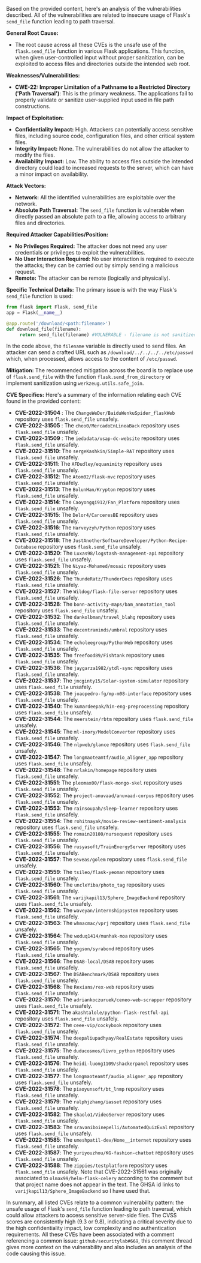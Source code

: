Based on the provided content, here's an analysis of the vulnerabilities described. All of the vulnerabilities are related to insecure usage of Flask's `send_file` function leading to path traversal.

**General Root Cause:**

*   The root cause across all these CVEs is the unsafe use of the `flask.send_file` function in various Flask applications. This function, when given user-controlled input without proper sanitization, can be exploited to access files and directories outside the intended web root.

**Weaknesses/Vulnerabilities:**

*   **CWE-22: Improper Limitation of a Pathname to a Restricted Directory ('Path Traversal')**: This is the primary weakness. The applications fail to properly validate or sanitize user-supplied input used in file path constructions.

**Impact of Exploitation:**

*   **Confidentiality Impact:** High. Attackers can potentially access sensitive files, including source code, configuration files, and other critical system files.
*   **Integrity Impact:** None. The vulnerabilities do not allow the attacker to modify the files.
*  **Availability Impact:** Low. The ability to access files outside the intended directory could lead to increased requests to the server, which can have a minor impact on availability.

**Attack Vectors:**

*   **Network:** All the identified vulnerabilities are exploitable over the network.
*   **Absolute Path Traversal:** The `send_file` function is vulnerable when directly passed an absolute path to a file, allowing access to arbitrary files and directories.

**Required Attacker Capabilities/Position:**

*   **No Privileges Required:** The attacker does not need any user credentials or privileges to exploit the vulnerabilities.
*   **No User Interaction Required:** No user interaction is required to execute the attacks; they can be carried out by simply sending a malicious request.
*  **Remote:** The attacker can be remote (logically and physically).

**Specific Technical Details:**
The primary issue is with the way Flask's `send_file` function is used:

   ```python
   from flask import Flask, send_file
   app = Flask(__name__)
   
   @app.route('/download/<path:filename>')
   def download_file(filename):
        return send_file(filename) #VULNERABLE - filename is not sanitized
   ```
  
   In the code above, the `filename` variable is directly used to send files.
   An attacker can send a crafted URL such as `/download/../../../../etc/passwd` which, when processed, allows access to the content of `/etc/passwd`.

**Mitigation:**
The recommended mitigation across the board is to replace use of `flask.send_file`  with the function `flask.send_from_directory` or implement sanitization using `werkzeug.utils.safe_join`.

**CVE Specifics:**
Here's a summary of the information relating each CVE found in the provided content:

*   **CVE-2022-31504** : The `ChangeWeDer/BaiduWenkuSpider_flaskWeb` repository uses `flask.send_file` unsafely.
*   **CVE-2022-31505** : The `cheo0/MercadoEnLineaBack` repository uses `flask.send_file` unsafely.
*  **CVE-2022-31509** : The `iedadata/usap-dc-website` repository uses `flask.send_file` unsafely.
*   **CVE-2022-31510**: The `sergeKashkin/Simple-RAT` repository uses `flask.send_file` unsafely.
*   **CVE-2022-31511**: The `AFDudley/equanimity` repository uses `flask.send_file` unsafely.
*   **CVE-2022-31512**: The `Atom02/flask-mvc` repository uses `flask.send_file` unsafely.
*   **CVE-2022-31513**: The `BolunHan/Krypton` repository uses `flask.send_file` unsafely.
*   **CVE-2022-31514**: The `Caoyongqi912/Fan_Platform` repository uses `flask.send_file` unsafely.
*   **CVE-2022-31515**: The `Delor4/CarceresBE` repository uses `flask.send_file` unsafely.
*  **CVE-2022-31516**: The `Harveyzyh/Python` repository uses `flask.send_file` unsafely.
*  **CVE-2022-31518**: The `JustAnotherSoftwareDeveloper/Python-Recipe-Database` repository uses `flask.send_file` unsafely.
*  **CVE-2022-31520**: The `Luxas98/logstash-management-api` repository uses `flask.send_file` unsafely.
*   **CVE-2022-31521**: The `Niyaz-Mohamed/mosaic` repository uses `flask.send_file` unsafely.
*  **CVE-2022-31526**: The `ThundeRatz/ThunderDocs` repository uses `flask.send_file` unsafely.
*  **CVE-2022-31527**: The `Wildog/flask-file-server` repository uses `flask.send_file` unsafely.
*  **CVE-2022-31528**: The `bonn-activity-maps/bam_annotation_tool` repository uses `flask.send_file` unsafely.
*   **CVE-2022-31532**: The `dankolbman/travel_blahg` repository uses `flask.send_file` unsafely.
*   **CVE-2022-31533**: The `decentraminds/umbral` repository uses `flask.send_file` unsafely.
*  **CVE-2022-31534**: The `echoleegroup/PythonWeb` repository uses `flask.send_file` unsafely.
*  **CVE-2022-31535**: The `freefood89/Fishtank` repository uses `flask.send_file` unsafely.
*  **CVE-2022-31536**: The `jaygarza1982/ytdl-sync` repository uses `flask.send_file` unsafely.
*  **CVE-2022-31537**: The `jmcginty15/Solar-system-simulator` repository uses `flask.send_file` unsafely.
*  **CVE-2022-31538**: The `joaopedro-fg/mp-m08-interface` repository uses `flask.send_file` unsafely.
*  **CVE-2022-31540**: The `kumardeepak/hin-eng-preprocessing` repository uses `flask.send_file` unsafely.
*  **CVE-2022-31544**: The `meerstein/rbtm` repository uses `flask.send_file` unsafely.
*  **CVE-2022-31545**: The `ml-inory/ModelConverter` repository uses `flask.send_file` unsafely.
*   **CVE-2022-31546**: The `nlpweb/glance` repository uses `flask.send_file` unsafely.
*  **CVE-2022-31547**: The `longmaoteamtf/audio_aligner_app` repository uses `flask.send_file` unsafely.
*  **CVE-2022-31548**: The `nrlakin/homepage` repository uses `flask.send_file` unsafely.
*   **CVE-2022-31551**: The `pleomax00/flask-mongo-skel` repository uses `flask.send_file` unsafely.
*   **CVE-2022-31552**: The `project-anuvaad/anuvaad-corpus` repository uses `flask.send_file` unsafely.
*   **CVE-2022-31553**: The `rainsoupah/sleep-learner` repository uses `flask.send_file` unsafely.
*  **CVE-2022-31554**: The `rohitnayak/movie-review-sentiment-analysis` repository uses `flask.send_file` unsafely.
*   **CVE-2022-31555**: The `romain20100/nursequest` repository uses `flask.send_file` unsafely.
*   **CVE-2022-31556**: The `rusyasoft/TrainEnergyServer` repository uses `flask.send_file` unsafely.
*   **CVE-2022-31557**: The `seveas/golem` repository uses `flask.send_file` unsafely.
*   **CVE-2022-31559**: The `tsileo/flask-yeoman` repository uses `flask.send_file` unsafely.
*   **CVE-2022-31560**: The `uncleYiba/photo_tag` repository uses `flask.send_file` unsafely.
*  **CVE-2022-31561**: The `varijkapil13/Sphere_ImageBackend` repository uses `flask.send_file` unsafely.
*  **CVE-2022-31562**: The `waveyan/internshipsystem` repository uses `flask.send_file` unsafely.
*  **CVE-2022-31563**: The `whmacmac/vprj` repository uses `flask.send_file` unsafely.
*  **CVE-2022-31564**: The `woduq1414/munhak-moa` repository uses `flask.send_file` unsafely.
*  **CVE-2022-31565**: The `yogson/syrabond` repository uses `flask.send_file` unsafely.
*  **CVE-2022-31566**: The `DSAB-local/DSAB` repository uses `flask.send_file` unsafely.
*  **CVE-2022-31567**: The `DSABenchmark/DSAB` repository uses `flask.send_file` unsafely.
*   **CVE-2022-31568**: The `Rexians/rex-web` repository uses `flask.send_file` unsafely.
*   **CVE-2022-31570**: The `adriankoczuruek/ceneo-web-scrapper` repository uses `flask.send_file` unsafely.
*   **CVE-2022-31571**: The `akashtalole/python-flask-restful-api` repository uses `flask.send_file` unsafely.
*   **CVE-2022-31572**: The `ceee-vip/cockybook` repository uses `flask.send_file` unsafely.
*  **CVE-2022-31574**: The `deepaliupadhyay/RealEstate` repository uses `flask.send_file` unsafely.
*   **CVE-2022-31575**: The `duducosmos/livro_python` repository uses `flask.send_file` unsafely.
*   **CVE-2022-31576**: The `heidi-luong1109/shackerpanel` repository uses `flask.send_file` unsafely.
*  **CVE-2022-31577**: The `longmaoteamtf/audio_aligner_app` repository uses `flask.send_file` unsafely.
*  **CVE-2022-31578**: The `piaoyunsoft/bt_lnmp` repository uses `flask.send_file` unsafely.
*  **CVE-2022-31579**: The `ralphjzhang/iasset` repository uses `flask.send_file` unsafely.
*   **CVE-2022-31582**: The `shaolo1/VideoServer` repository uses `flask.send_file` unsafely.
*  **CVE-2022-31583**: The `sravaniboinepelli/AutomatedQuizEval` repository uses `flask.send_file` unsafely.
*   **CVE-2022-31585**: The `umeshpatil-dev/Home__internet` repository uses `flask.send_file` unsafely.
*  **CVE-2022-31587**: The `yuriyouzhou/KG-fashion-chatbot` repository uses `flask.send_file` unsafely.
*   **CVE-2022-31588**: The `zippies/testplatform` repository uses `flask.send_file` unsafely.
Note that CVE-2022-31561 was originally associated to `olmax99/helm-flask-celery` according to the comment but that project name does not appear in the text. The GHSA id links to `varijkapil13/Sphere_ImageBackend` so I have used that.

In summary, all listed CVEs relate to a common vulnerability pattern: the unsafe usage of Flask's `send_file` function leading to path traversal, which could allow attackers to access sensitive server-side files. The CVSS scores are consistently high (9.3 or 9.8), indicating a critical severity due to the high confidentiality impact, low complexity and no authentication requirements. All these CVEs have been associated with a comment referencing a common issue: `github/securitylab#669`, this comment thread gives more context on the vulnerability and also includes an analysis of the code causing this issue.